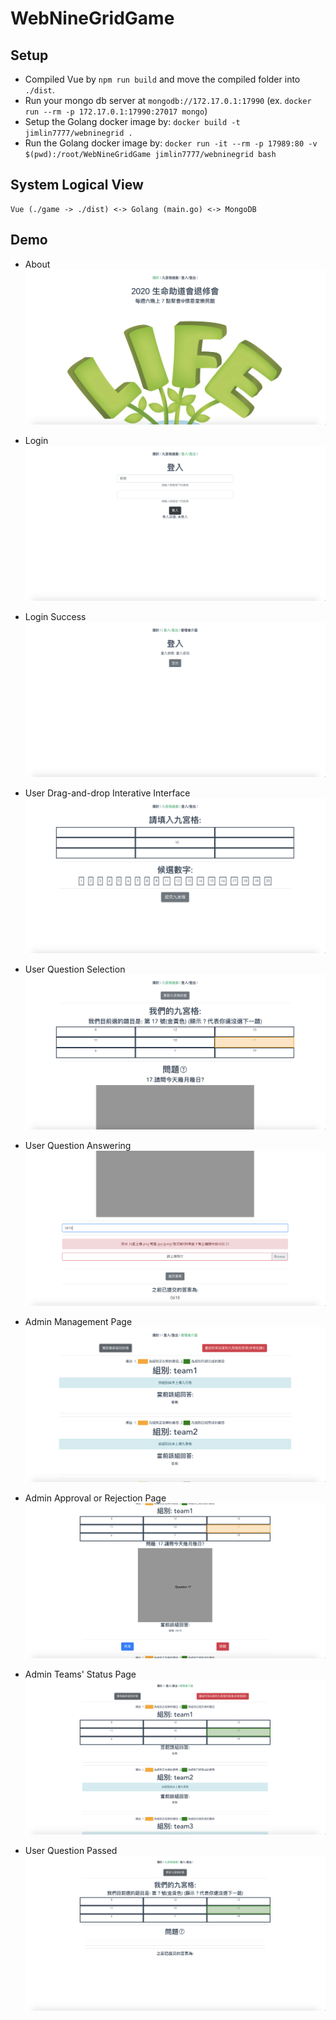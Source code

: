 # WebNineGridGame

## Setup
* Compiled Vue by `npm run build` and move the compiled folder into `./dist`.
* Run your mongo db server at `mongodb://172.17.0.1:17990` (ex. `docker run --rm -p 172.17.0.1:17990:27017 mongo`)
* Setup the Golang docker image by: `docker build -t jimlin7777/webninegrid .`
* Run the Golang docker image by: `docker run -it --rm -p 17989:80 -v $(pwd):/root/WebNineGridGame jimlin7777/webninegrid bash`

## System Logical View
```
Vue (./game -> ./dist) <-> Golang (main.go) <-> MongoDB
```

## Demo

* About
![about](./demo/about.png)

* Login
![login](./demo/login.png)

* Login Success
![login\_success](./demo/login_success.png)

* User Drag-and-drop Interative Interface
![dnd](./demo/drag-n-drop.png)

* User Question Selection
![user_selection](./demo/question-selection.png)

* User Question Answering
![user_answering](./demo/question-answering.png)

* Admin Management Page
![admin](./demo/admin_page.png)

* Admin Approval or Rejection Page
![admin_approval](./demo/admin_page_2.png)

* Admin Teams' Status Page
![admin_team_status](./demo/admin_page_3.png)

* User Question Passed
![user_passed](./demo/user-answer-passed.png)
